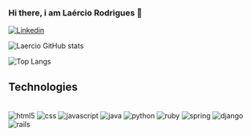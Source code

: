 ### Hi there, i am Laércio Rodrigues 👋
[![Linkedin](https://img.shields.io/badge/LinkedIn-0077B5?style=for-the-badge&logo=linkedin&logoColor=white)](https://www.linkedin.com/in/rodrigueslaercio/)

![Laercio GitHub stats](https://github-readme-stats.vercel.app/api?username=rodrigueslaercio&show_icons=true&theme=dracula)

![Top Langs](https://github-readme-stats.vercel.app/api/top-langs/?username=rodrigueslaercio&layout=compact)

## Technologies

<div style="display: inline-block"><br/>
  <img align="center" alt="html5" src="https://img.shields.io/badge/HTML5-E34F26?style=for-the-badge&logo=html5&logoColor=white"/>
  <img align="center" alt="css" src="https://img.shields.io/badge/CSS3-1572B6?style=for-the-badge&logo=css3&logoColor=white"/>
  <img align="center" alt="javascript" src="https://img.shields.io/badge/JavaScript-F7DF1E?style=for-the-badge&logo=javascript&logoColor=black"/>
  <img align="center" alt="java" src="https://img.shields.io/badge/Java-ED8B00?style=for-the-badge&logo=openjdk&logoColor=white"/>
  <img align="center" alt="python" src="https://img.shields.io/badge/Python-14354C?style=for-the-badge&logo=python&logoColor=white"/>
  <img align="center" alt="ruby" src="https://img.shields.io/badge/Ruby-CC342D?style=for-the-badge&logo=ruby&logoColor=white"/>
  <img align="center" alt="spring" src="https://img.shields.io/badge/Spring-6DB33F?style=for-the-badge&logo=spring&logoColor=white"/>
  <img align="center" alt="django" src="https://img.shields.io/badge/Django-092E20?style=for-the-badge&logo=django&logoColor=white"/>
  <img align="center" alt="rails" src="https://img.shields.io/badge/Ruby_on_Rails-CC0000?style=for-the-badge&logo=ruby-on-rails&logoColor=white"/>
</div>
